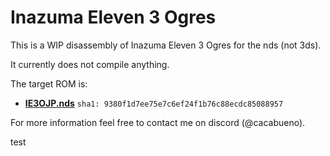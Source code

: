 # Inazuma Eleven 3 Ogres
This is a WIP disassembly of Inazuma Eleven 3 Ogres for the nds (not 3ds).

It currently does not compile anything.

The target ROM is:

- [**IE3OJP.nds**](https://datomatic.no-intro.org/index.php?page=show_record&s=28&n=5421) `sha1: 9380f1d7ee75e7c6ef24f1b76c88ecdc85088957`

For more information feel free to contact me on discord (@cacabueno).

test
